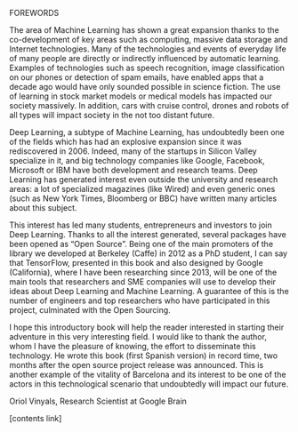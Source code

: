 FOREWORDS

The area of Machine Learning has shown a great expansion thanks to the co-development of key areas such as computing, massive data storage and Internet technologies. Many of the technologies and events of everyday life of many people are directly or indirectly influenced by automatic learning. Examples of technologies such as speech recognition, image classification on our phones or detection of spam emails, have enabled apps that a decade ago would have only sounded possible in science fiction. The use of learning in stock market models or medical models has impacted our society massively. In addition, cars with cruise control, drones and robots of all types will impact society in the not too distant future.

Deep Learning, a subtype of Machine Learning, has undoubtedly been one of the fields which has had an explosive expansion since it was rediscovered in 2006. Indeed, many of the startups in Silicon Valley specialize in it, and big technology companies like Google, Facebook, Microsoft or IBM have both development and research teams. Deep Learning has generated interest even outside the university and research areas: a lot of specialized magazines (like Wired) and even generic ones (such as New York Times, Bloomberg or BBC) have written many articles about this subject.

This interest has led many students, entrepreneurs and investors to join Deep Learning. Thanks to all the interest generated, several packages have been opened as “Open Source”. Being one of the main promoters of the library we developed at Berkeley (Caffe) in 2012 as a PhD student, I can say that TensorFlow, presented in this book and also designed by Google (California), where I have been researching since 2013, will be one of the main tools that researchers and SME companies will use to develop their ideas about Deep Learning and Machine Learning. A guarantee of this is the number of engineers and top researchers who have participated in this project, culminated with the Open Sourcing.

I hope this introductory book will help the reader interested in starting their adventure in this very interesting field. I would like to thank the author, whom I have the pleasure of knowing, the effort to disseminate this technology. He wrote this book (first Spanish version) in record time, two months after the open source project release was announced. This is another example of the vitality of Barcelona and its interest to be one of the actors in this technological scenario that undoubtedly will impact our future.

Oriol Vinyals, Research Scientist at Google Brain

[contents link]
